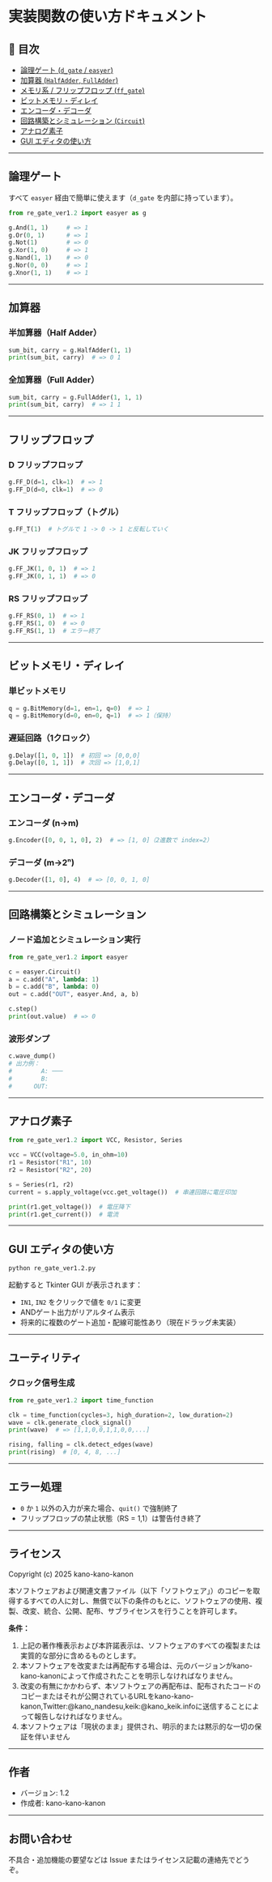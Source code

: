 # 実装関数の使い方ドキュメント

## 📘 目次

* [論理ゲート (`d_gate` / `easyer`)](#論理ゲート)
* [加算器 (`HalfAdder`, `FullAdder`)](#加算器)
* [メモリ系 / フリップフロップ (`ff_gate`)](#フリップフロップ)
* [ビットメモリ・ディレイ](#ビットメモリディレイ)
* [エンコーダ・デコーダ](#エンコーダデコーダ)
* [回路構築とシミュレーション (`Circuit`)](#回路構築とシミュレーション)
* [アナログ素子](#アナログ素子)
* [GUI エディタの使い方](#gui-エディタの使い方)

---

## 論理ゲート

すべて `easyer` 経由で簡単に使えます（`d_gate` を内部に持っています）。

```python
from re_gate_ver1.2 import easyer as g

g.And(1, 1)     # => 1
g.Or(0, 1)      # => 1
g.Not(1)        # => 0
g.Xor(1, 0)     # => 1
g.Nand(1, 1)    # => 0
g.Nor(0, 0)     # => 1
g.Xnor(1, 1)    # => 1
```

---

## 加算器

### 半加算器（Half Adder）

```python
sum_bit, carry = g.HalfAdder(1, 1)
print(sum_bit, carry)  # => 0 1
```

### 全加算器（Full Adder）

```python
sum_bit, carry = g.FullAdder(1, 1, 1)
print(sum_bit, carry)  # => 1 1
```

---

## フリップフロップ

### D フリップフロップ

```python
g.FF_D(d=1, clk=1)  # => 1
g.FF_D(d=0, clk=1)  # => 0
```

### T フリップフロップ（トグル）

```python
g.FF_T(1)  # トグルで 1 -> 0 -> 1 と反転していく
```

### JK フリップフロップ

```python
g.FF_JK(1, 0, 1)  # => 1
g.FF_JK(0, 1, 1)  # => 0
```

### RS フリップフロップ

```python
g.FF_RS(0, 1)  # => 1
g.FF_RS(1, 0)  # => 0
g.FF_RS(1, 1)  # エラー終了
```

---

## ビットメモリ・ディレイ

### 単ビットメモリ

```python
q = g.BitMemory(d=1, en=1, q=0)  # => 1
q = g.BitMemory(d=0, en=0, q=1)  # => 1（保持）
```

### 遅延回路（1クロック）

```python
g.Delay([1, 0, 1])  # 初回 => [0,0,0]
g.Delay([0, 1, 1])  # 次回 => [1,0,1]
```

---

## エンコーダ・デコーダ

### エンコーダ (n→m)

```python
g.Encoder([0, 0, 1, 0], 2)  # => [1, 0]（2進数で index=2）
```

### デコーダ (m→2ⁿ)

```python
g.Decoder([1, 0], 4)  # => [0, 0, 1, 0]
```

---

## 回路構築とシミュレーション

### ノード追加とシミュレーション実行

```python
from re_gate_ver1.2 import easyer

c = easyer.Circuit()
a = c.add("A", lambda: 1)
b = c.add("B", lambda: 0)
out = c.add("OUT", easyer.And, a, b)

c.step()
print(out.value)  # => 0
```

### 波形ダンプ

```python
c.wave_dump()
# 出力例：
#        A: ───
#        B:    
#      OUT:
```

---

## アナログ素子

```python
from re_gate_ver1.2 import VCC, Resistor, Series

vcc = VCC(voltage=5.0, in_ohm=10)
r1 = Resistor("R1", 10)
r2 = Resistor("R2", 20)

s = Series(r1, r2)
current = s.apply_voltage(vcc.get_voltage())  # 串連回路に電圧印加

print(r1.get_voltage())  # 電圧降下
print(r1.get_current())  # 電流
```

---

## GUI エディタの使い方

```bash
python re_gate_ver1.2.py
```

起動すると Tkinter GUI が表示されます：

* `IN1`, `IN2` をクリックで値を `0/1` に変更
* ANDゲート出力がリアルタイム表示
* 将来的に複数のゲート追加・配線可能性あり（現在ドラッグ未実装）

---

## ユーティリティ

### クロック信号生成

```python
from re_gate_ver1.2 import time_function

clk = time_function(cycles=3, high_duration=2, low_duration=2)
wave = clk.generate_clock_signal()
print(wave)  # => [1,1,0,0,1,1,0,0,...]

rising, falling = clk.detect_edges(wave)
print(rising)  # [0, 4, 8, ...]
```

---

## エラー処理

* `0` か `1` 以外の入力が来た場合、`quit()` で強制終了
* フリップフロップの禁止状態（RS = 1,1）は警告付き終了

---

## ライセンス

Copyright (c) 2025 kano-kano-kanon

本ソフトウェアおよび関連文書ファイル（以下「ソフトウェア」）のコピーを取得するすべての人に対し、無償で以下の条件のもとに、ソフトウェアの使用、複製、改変、統合、公開、配布、サブライセンスを行うことを許可します。

**条件：**

1. 上記の著作権表示および本許諾表示は、ソフトウェアのすべての複製または実質的な部分に含めるものとします。
2. 本ソフトウェアを改変または再配布する場合は、元のバージョンがkano-kano-kanonによって作成されたことを明示しなければなりません。
3. 改変の有無にかかわらず、本ソフトウェアの再配布は、配布されたコードのコピーまたはそれが公開されているURLをkano-kano-kanon,Twitter:@kano_nandesu,keik:@kano_keik.infoに送信することによって報告しなければなりません。
4. 本ソフトウェアは「現状のまま」提供され、明示的または黙示的な一切の保証を伴いません


---

## 作者

* バージョン: 1.2
* 作成者: kano-kano-kanon

---

## お問い合わせ

不具合・追加機能の要望などは Issue またはライセンス記載の連絡先でどうぞ。
